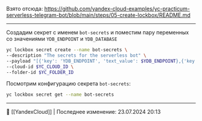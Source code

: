 Взято отсюда: https://github.com/yandex-cloud-examples/yc-practicum-serverless-telegram-bot/blob/main/steps/05-create-lockbox/README.md

---
Создадим секрет с именем `bot-secrets` и поместим пару переменных со значениями `YDB_ENDPOINT` и `YDB_DATABASE`

```bash
yc lockbox secret create --name bot-secrets \
--description "The secrets for the serverless bot" \
--payload "[{'key': 'YDB_ENDPOINT', 'text_value': $YDB_ENDPOINT},{'key': 'YDB_DATABASE', 'text_value': $YDB_DATABASE}]" \
--cloud-id $YC_CLOUD_ID \
--folder-id $YC_FOLDER_ID 
```

Посмотрим конфигурацию секрета `bot-secrets`:

```bash
yc lockbox secret get --name bot-secrets
```



----
📂 [[YandexCloud]] | Последнее изменение: 23.07.2024 20:13